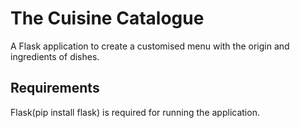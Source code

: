 # The Cuisine Catalogue
A Flask application to create a customised menu with the origin and ingredients of dishes. 


## Requirements
Flask(pip install flask) is required for running the application.
